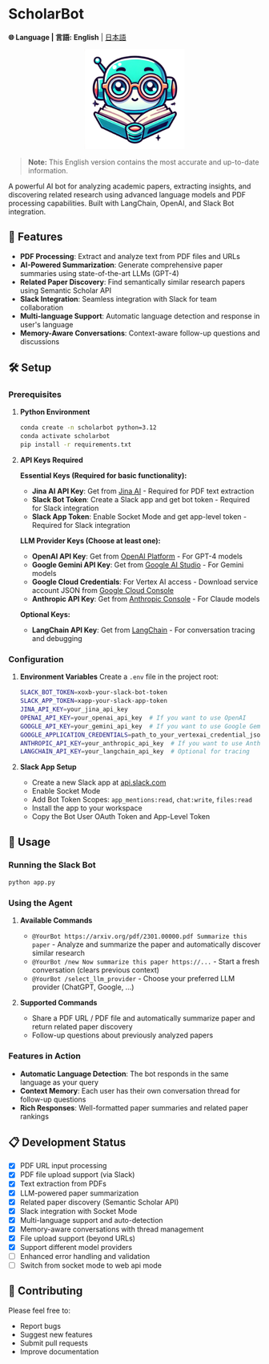 # ScholarBot

**🌐 Language | 言語:** **English** | [日本語](README_JP.md)

<p align="center">
  <img src="images/scholarbot.png" alt="ScholarBot" width="200" />
</p>

> **Note:** This English version contains the most accurate and up-to-date information.

A powerful AI bot for analyzing academic papers, extracting insights, and discovering related research using advanced language models and PDF processing capabilities. Built with LangChain, OpenAI, and Slack Bot integration.

## 🚀 Features

- **PDF Processing**: Extract and analyze text from PDF files and URLs
- **AI-Powered Summarization**: Generate comprehensive paper summaries using state-of-the-art LLMs (GPT-4)
- **Related Paper Discovery**: Find semantically similar research papers using Semantic Scholar API
- **Slack Integration**: Seamless integration with Slack for team collaboration
- **Multi-language Support**: Automatic language detection and response in user's language
- **Memory-Aware Conversations**: Context-aware follow-up questions and discussions

## 🛠️ Setup

### Prerequisites

1. **Python Environment**
   ```bash
   conda create -n scholarbot python=3.12
   conda activate scholarbot
   pip install -r requirements.txt
   ```

2. **API Keys Required**
   
   **Essential Keys (Required for basic functionality):**
   - **Jina AI API Key**: Get from [Jina AI](https://jina.ai/) - Required for PDF text extraction
   - **Slack Bot Token**: Create a Slack app and get bot token - Required for Slack integration  
   - **Slack App Token**: Enable Socket Mode and get app-level token - Required for Slack integration
   
    **LLM Provider Keys (Choose at least one):**
    - **OpenAI API Key**: Get from [OpenAI Platform](https://platform.openai.com/api-keys) - For GPT-4 models
    - **Google Gemini API Key**: Get from [Google AI Studio](https://aistudio.google.com/) - For Gemini models
    - **Google Cloud Credentials**: For Vertex AI access - Download service account JSON from [Google Cloud Console](https://console.cloud.google.com/)
    - **Anthropic API Key**: Get from [Anthropic Console](https://console.anthropic.com/) - For Claude models
   
   **Optional Keys:**
   - **LangChain API Key**: Get from [LangChain](https://smith.langchain.com/) - For conversation tracing and debugging

### Configuration

1. **Environment Variables**
   Create a `.env` file in the project root:
   ```bash
   SLACK_BOT_TOKEN=xoxb-your-slack-bot-token
   SLACK_APP_TOKEN=xapp-your-slack-app-token
   JINA_API_KEY=your_jina_api_key
   OPENAI_API_KEY=your_openai_api_key  # If you want to use OpenAI
   GOOGLE_API_KEY=your_gemini_api_key  # If you want to use Google Gemini API
   GOOGLE_APPLICATION_CREDENTIALS=path_to_your_vertexai_credential_json # If you want to use Google VertexAI API
   ANTHROPIC_API_KEY=your_anthropic_api_key  # If you want to use Anthropic API
   LANGCHAIN_API_KEY=your_langchain_api_key  # Optional for tracing
   ```

2. **Slack App Setup**
   - Create a new Slack app at [api.slack.com](https://api.slack.com/apps)
   - Enable Socket Mode
   - Add Bot Token Scopes: `app_mentions:read`, `chat:write`, `files:read`
   - Install the app to your workspace
   - Copy the Bot User OAuth Token and App-Level Token

## 🚀 Usage

### Running the Slack Bot

```bash
python app.py
```

### Using the Agent

1. **Available Commands**
   - `@YourBot https://arxiv.org/pdf/2301.00000.pdf Summarize this paper` - Analyze and summarize the paper and automatically discover similar research
   - `@YourBot /new Now summarize this paper https://...` - Start a fresh conversation (clears previous context)
   - `@YourBot /select_llm_provider` - Choose your preferred LLM provider (ChatGPT, Google, ...)

2. **Supported Commands**
   - Share a PDF URL / PDF file and automatically summarize paper and return related paper discovery
   - Follow-up questions about previously analyzed papers

### Features in Action

- **Automatic Language Detection**: The bot responds in the same language as your query
- **Context Memory**: Each user has their own conversation thread for follow-up questions
- **Rich Responses**: Well-formatted paper summaries and related paper rankings

## 📋 Development Status

- [x] PDF URL input processing
- [x] PDF file upload support (via Slack)
- [x] Text extraction from PDFs
- [x] LLM-powered paper summarization
- [x] Related paper discovery (Semantic Scholar API)
- [x] Slack integration with Socket Mode
- [x] Multi-language support and auto-detection
- [x] Memory-aware conversations with thread management
- [x] File upload support (beyond URLs)
- [x] Support different model providers
- [ ] Enhanced error handling and validation
- [ ] Switch from socket mode to web api mode

## 🤝 Contributing

Please feel free to:
- Report bugs
- Suggest new features
- Submit pull requests
- Improve documentation

